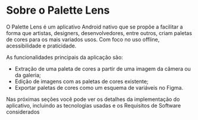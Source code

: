# Sobre o Palette Lens

O Palette Lens é um aplicativo Android nativo que se propõe a facilitar a forma que artistas, designers, desenvolvedores, entre outros, criam paletas de cores para os mais variados usos. Com foco no uso offline, acessibilidade e praticidade.

As funcionalidades principais da aplicação são:

- Extração de uma paleta de cores a partir de uma imagem da câmera ou da galeria;
- Edição de imagens com as paletas de cores existente;
- Exportar paletas de cores como um esquema de variáveis no Figma.

Nas próximas seções você pode ver os detalhes da implementação do aplicativo, incluindo as tecnologias usadas e os Requisitos de Software considerados
